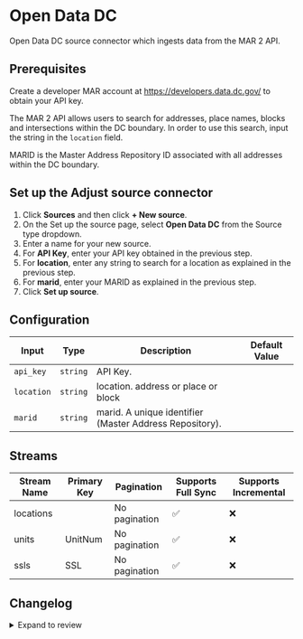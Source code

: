 # Open Data DC

Open Data DC source connector which ingests data from the MAR 2 API.

## Prerequisites

Create a developer MAR account at https://developers.data.dc.gov/ to obtain your API key.

The MAR 2 API allows users to search for addresses, place names, blocks and intersections within the DC boundary.
In order to use this search, input the string in the `location` field.

MARID is the Master Address Repository ID associated with all addresses within the DC boundary. 

## Set up the Adjust source connector

1. Click **Sources** and then click **+ New source**.
2. On the Set up the source page, select **Open Data DC** from the Source type dropdown.
3. Enter a name for your new source.
4. For **API Key**, enter your API key obtained in the previous step.
5. For **location**, enter any string to search for a location as explained in the previous step.
6. For **marid**, enter your MARID as explained in the previous step.
7. Click **Set up source**.

## Configuration

| Input | Type | Description | Default Value |
|-------|------|-------------|---------------|
| `api_key` | `string` | API Key.  |  |
| `location` | `string` | location. address or place or block |  |
| `marid` | `string` | marid. A unique identifier (Master Address Repository). |  |

## Streams
| Stream Name | Primary Key | Pagination | Supports Full Sync | Supports Incremental |
|-------------|-------------|------------|---------------------|----------------------|
| locations |  | No pagination | ✅ |  ❌  |
| units | UnitNum | No pagination | ✅ |  ❌  |
| ssls | SSL | No pagination | ✅ |  ❌  |

## Changelog

<details>
  <summary>Expand to review</summary>

| Version          | Date              | Pull Request | Subject        |
|------------------|-------------------|--------------|----------------|
| 0.0.26 | 2025-06-28 | [62386](https://github.com/airbytehq/airbyte/pull/62386) | Update dependencies |
| 0.0.25 | 2025-06-21 | [61870](https://github.com/airbytehq/airbyte/pull/61870) | Update dependencies |
| 0.0.24 | 2025-06-14 | [61072](https://github.com/airbytehq/airbyte/pull/61072) | Update dependencies |
| 0.0.23 | 2025-05-24 | [60517](https://github.com/airbytehq/airbyte/pull/60517) | Update dependencies |
| 0.0.22 | 2025-05-10 | [60068](https://github.com/airbytehq/airbyte/pull/60068) | Update dependencies |
| 0.0.21 | 2025-05-03 | [59463](https://github.com/airbytehq/airbyte/pull/59463) | Update dependencies |
| 0.0.20 | 2025-04-27 | [59096](https://github.com/airbytehq/airbyte/pull/59096) | Update dependencies |
| 0.0.19 | 2025-04-19 | [58464](https://github.com/airbytehq/airbyte/pull/58464) | Update dependencies |
| 0.0.18 | 2025-04-12 | [57307](https://github.com/airbytehq/airbyte/pull/57307) | Update dependencies |
| 0.0.17 | 2025-03-29 | [56178](https://github.com/airbytehq/airbyte/pull/56178) | Update dependencies |
| 0.0.16 | 2025-03-08 | [55544](https://github.com/airbytehq/airbyte/pull/55544) | Update dependencies |
| 0.0.15 | 2025-03-01 | [55032](https://github.com/airbytehq/airbyte/pull/55032) | Update dependencies |
| 0.0.14 | 2025-02-23 | [54614](https://github.com/airbytehq/airbyte/pull/54614) | Update dependencies |
| 0.0.13 | 2025-02-15 | [53992](https://github.com/airbytehq/airbyte/pull/53992) | Update dependencies |
| 0.0.12 | 2025-02-08 | [53454](https://github.com/airbytehq/airbyte/pull/53454) | Update dependencies |
| 0.0.11 | 2025-02-01 | [52977](https://github.com/airbytehq/airbyte/pull/52977) | Update dependencies |
| 0.0.10 | 2025-01-25 | [52498](https://github.com/airbytehq/airbyte/pull/52498) | Update dependencies |
| 0.0.9 | 2025-01-18 | [51893](https://github.com/airbytehq/airbyte/pull/51893) | Update dependencies |
| 0.0.8 | 2025-01-11 | [51349](https://github.com/airbytehq/airbyte/pull/51349) | Update dependencies |
| 0.0.7 | 2024-12-28 | [50239](https://github.com/airbytehq/airbyte/pull/50239) | Update dependencies |
| 0.0.6 | 2024-12-14 | [49703](https://github.com/airbytehq/airbyte/pull/49703) | Update dependencies |
| 0.0.5 | 2024-12-12 | [49364](https://github.com/airbytehq/airbyte/pull/49364) | Update dependencies |
| 0.0.4 | 2024-12-11 | [49096](https://github.com/airbytehq/airbyte/pull/49096) | Starting with this version, the Docker image is now rootless. Please note that this and future versions will not be compatible with Airbyte versions earlier than 0.64 |
| 0.0.3 | 2024-10-29 | [47912](https://github.com/airbytehq/airbyte/pull/47912) | Update dependencies |
| 0.0.2 | 2024-10-28 | [47594](https://github.com/airbytehq/airbyte/pull/47594) | Update dependencies |
| 0.0.1 | 2024-10-06 | | Initial release by [@aazam-gh](https://github.com/aazam-gh) via Connector Builder |

</details>
